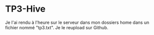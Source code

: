# TP3-Hive
Je l'ai rendu à l'heure sur le serveur dans mon dossiers home dans un fichier nommé "tp3.txt".
Je le reupload sur Github.
